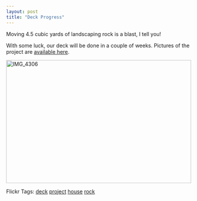 ```yaml
---
layout: post
title: "Deck Progress"
---
```


<p>Moving 4.5 cubic yards of landscaping rock is a blast, I tell you!</p>
<p>With some luck, our deck will be done in a couple of weeks.  Pictures of the project are <a href="http://flickr.com/photos/kindohm/sets/72157601886247687/" target="_blank">available here</a>.</p>
<p><a href="http://www.flickr.com/photos/kindohm/1346500445/" title="Photo Sharing" target="_blank"><img border="0" src="http://farm2.static.flickr.com/1120/1346500445_f6d9ea8e44.jpg" width="500" height="333" alt="IMG_4306" /></a></p>
  
<div class="tags" id="0767317B-992E-4b12-91E0-4F059A8CECA8:35eb077a-45a7-4a3b-8f86-6584fab4a58a">Flickr Tags: <a href="http://flickr.com/photos/tags/deck" rel="tag" target="_blank">deck</a> <a href="http://flickr.com/photos/tags/project" rel="tag" target="_blank">project</a> <a href="http://flickr.com/photos/tags/house" rel="tag" target="_blank">house</a> <a href="http://flickr.com/photos/tags/rock" rel="tag" target="_blank">rock</a></div> 

